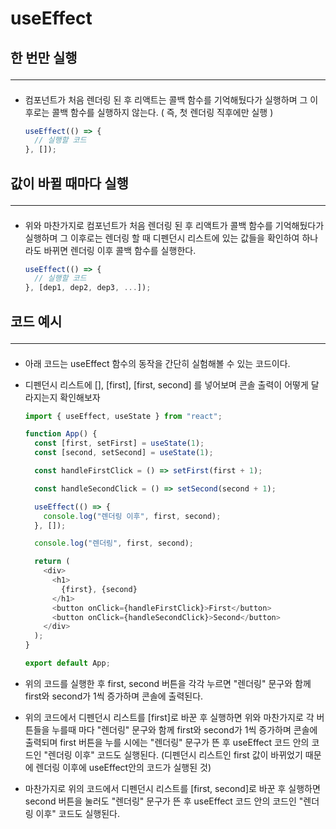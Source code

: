 # useEffect

## 한 번만 실행<hr>

- 컴포넌트가 처음 렌더링 된 후 리액트는 콜백 함수를 기억해뒀다가 실행하며 그 이후로는 콜백 함수를 실행하지 않는다. ( 즉, 첫 렌더링 직후에만 실행 )

  ```js
  useEffect(() => {
    // 실행할 코드
  }, []);
  ```

## 값이 바뀔 때마다 실행<hr>

- 위와 마찬가지로 컴포넌트가 처음 렌더링 된 후 리액트가 콜백 함수를 기억해뒀다가 실행하며 그 이후로는 렌더링 할 때 디펜던시 리스트에 있는 값들을 확인하여 하나라도 바뀌면 렌더링 이후 콜백 함수를 실행한다.

  ```js
  useEffect(() => {
    // 실행할 코드
  }, [dep1, dep2, dep3, ...]);
  ```

## 코드 예시 <hr>

- 아래 코드는 useEffect 함수의 동작을 간단히 실험해볼 수 있는 코드이다.
- 디펜던시 리스트에 [], [first], [first, second] 를 넣어보며 콘솔 출력이 어떻게 달라지는지 확인해보자

  ```js
  import { useEffect, useState } from "react";

  function App() {
    const [first, setFirst] = useState(1);
    const [second, setSecond] = useState(1);

    const handleFirstClick = () => setFirst(first + 1);

    const handleSecondClick = () => setSecond(second + 1);

    useEffect(() => {
      console.log("렌더링 이후", first, second);
    }, []);

    console.log("렌더링", first, second);

    return (
      <div>
        <h1>
          {first}, {second}
        </h1>
        <button onClick={handleFirstClick}>First</button>
        <button onClick={handleSecondClick}>Second</button>
      </div>
    );
  }

  export default App;
  ```

* 위의 코드를 실행한 후 first, second 버튼을 각각 누르면 "렌더링" 문구와 함께 first와 second가 1씩 증가하며 콘솔에 출력된다.

* 위의 코드에서 디펜던시 리스트를 [first]로 바꾼 후 실행하면 위와 마찬가지로 각 버튼들을 누를때 마다 "렌더링" 문구와 함께 first와 second가 1씩 증가하며 콘솔에 출력되며 first 버튼을 누를 시에는 "렌더링" 문구가 뜬 후 useEffect 코드 안의 코드인 "렌더링 이후" 코드도 실행된다. (디펜던시 리스트인 first 값이 바뀌었기 때문에 렌더링 이후에 useEffect안의 코드가 실행된 것)

* 마찬가지로 위의 코드에서 디펜던시 리스트를 [first, second]로 바꾼 후 실행하면 second 버튼을 눌러도 "렌더링" 문구가 뜬 후 useEffect 코드 안의 코드인 "렌더링 이후" 코드도 실행된다.
